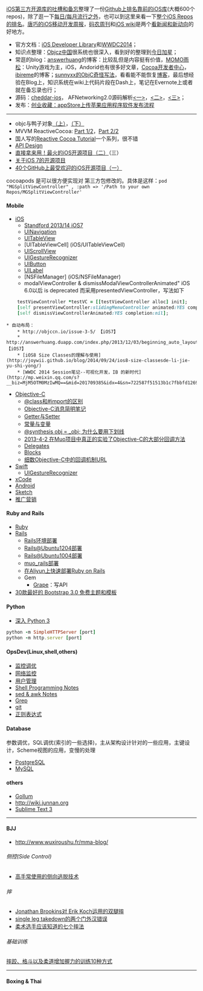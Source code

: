 [iOS第三方开源库的吐槽和备忘](http://blog.ibireme.com/2013/09/23/ios-third-party-libs/#more-41361)整理了一份[Github上排名靠前的iOS库](http://github.ibireme.com/github/list/ios/)(大概600个repos)，除了逛一下[每日/每月流行之外](https://github.com/explore)，也可以到这里来看一下[整个iOS Repos的排名](https://github.com/search?l=Objective-C&o=desc&q=stars%3A%3E1&s=stars&type=Repositories)。[唐巧的iOS移动开发周报](www.devtang.com)，[码农周刊](http://weekly.manong.io)和[iOS wiki](http://www.ios-wiki.com)是两个[看新闻和新动向](http://news.ios-wiki.com/news)的好地方。

- 官方文档：[iOS Developer Library](https://developer.apple.com/library/ios/navigation/#section=Resource%20Types&topic=Getting%20Started)和[WWDC2014](https://developer.apple.com/videos/wwdc/2014/)；
- 知识点整理：[Objcz中国](http://objccn.io)很系统也很深入，看到好的整理到[今日加星](opsdev/today-stars)；
- 常逛的blog：[answerhuang](http://answerhuang.duapp.com)的博客：比较乱但是内容挺有价值，[MOMO雨松](www.xuanyusong.com )：Unity游戏为主，iOS，Andorid也有很多好文章，[Cocoa开发者中心](http://d.cocoachina.com)，[ibireme](http://blog.ibireme.com/)的博客；[sunnyxx的ObjC奇怪写法](http://blog.sunnyxx.com)，看看能不能恢复[博客](http://www.cnblogs.com/buro79xxd/)，最后想经验在Blog上，知识系统在wiki上代码片段在Dash上，笔记在Evernote上或者就在备忘录也行；
- 源码：[cheddar-ios](https://github.com/nothingmagical/cheddar-ios)，
AFNetworking2.0源码解析[<一>](http://blog.cnbang.net/tech/2320/)，[<二>](http://blog.cnbang.net/tech/2371/)，[<三>](http://blog.cnbang.net/tech/2416/)；
- 发布：[创业收藏：appStore上传苹果应用程序软件发布流程](http://mp.weixin.qq.com/s?__biz=MjM5MTkyNTQyNA==&mid=201576817&idx=1&sn=4eb6344deaafe12412c7b12413bdb0b9&scene=1&key=71812d6c2a037df35a12cf39e67c868bb81fe7cf1cc2eab634af42e88d6b8bc9f5cc9841160ea765c09cb2b43fc3dcb6&ascene=0&uin=MTM5MDg5MjU0MA%3D%3D&devicetype=iMac+MacBookPro11%2C3+OSX+OSX+10.9.5+build(13F34)&version=11020012&pass_ticket=N5lSXxAGhoigASXogr6Eja0ZpJwdEmAIafUK7u8u8hx3q3C7%2BMhR3yhBviXCbEsE)
-------

* objc与鸭子对象[（上）](blog.sunnyxx.com/2014/08/24/objc-duck/)，[（下）](http://blog.sunnyxx.com/2014/08/26/objc-duck-advanced/)
* MVVM ReactiveCocoa: [Part 1/2](http://www.raywenderlich.com/74106/mvvm-tutorial-with-reactivecocoa-part-1)，[Part 2/2](http://www.raywenderlich.com/74131/mvvm-tutorial-with-reactivecocoa-part-2)
* 国人写的[Reactive Cocoa Tutorial](http://blog.sunnyxx.com/tags/Reactive%20Cocoa%20Tutorial/)一个系列，很不错
* [API Design](mattgemmell.com/api-design/) 
* [直接拿来用！最火的iOS开源项目（二）](www.csdn.net/article/2013-06-18/2815806-GitHub-iOS-open-source-projects-two/1 )（三）
* [关于iOS 7的开源项目](www.cocoachina.com/industry/20130701/6515.html )
* [40个GitHub上最受欢迎的iOS开源项目（一）](www.weste.net/2013/8-1/92975.html)

cocoapods 是可以很方便实现对 第三方包修改的。具体是这样：`pod "MGSplitViewController" , :path => '/Path to your own Repos/MGSplitViewController'`

#### Mobile
- [iOS](iOS/iOS_page)
    * [Standford 2013/14 iOS7](iOS/Standford-ios7)
    * [UINavigation](iOS/UINavigation)
    * [UITableView](iOS/UITableView)
    * [UITableViewCell] (iOS/UITableViewCell)
    * [UIScrollView](iOS/UIScrollView)
    * [UIGestureRecognizer](iOS/UIGestureRecognizer)
    * [UIButton](iOS/UIButton)
    * [UILabel](iOS/UILabel)
    * [NSFileManager] (iOS/NSFileManager)
    * modalViewController & dismissModalViewControllerAnimated" iOS 6.0以后 is deprecated 而采用presentedViewController，写法如下
```ruby
    testViewController *testVC = [[testViewController alloc] init];
    [self presentViewController:slidingMenuController animated:YES completion:nil];
    [self dismissViewControllerAnimated:YES completion:nil];
```
    * 自动布局：
        * http://objccn.io/issue-3-5/ 【iOS7】
        * http://answerhuang.duapp.com/index.php/2013/12/03/beginning_auto_layout_tutorial_in_ios7/ 【iOS7】
        * [iOS8 Size Classes的理解与使用](http://joywii.github.io/blog/2014/09/24/ios8-size-classesde-li-jie-yu-shi-yong/)
        * [WWDC 2014 Session笔记--可视化开发，IB 的新时代](http://mp.weixin.qq.com/s?__biz=MjM5OTM0MzIwMQ==&mid=201709385&idx=4&sn=722587f51513b1c7fbbfd12697bf74c2#rd)

- [Objective-C](objc/ObjectiveC_page)
    * [@class和#import的区别](objc/class-import)
    * [Objective-C消息简明笔记](objc/obcj-message)
    * [Getter与Setter](objc/getter-setter)
    * [常量与变量](objc/const-var)
    * [@synthesis obj = _obj; 为什么要用下划线](objc/synthesis)
    * [2013-4-2 在Muo项目中真正的实验了Objective-C的大部分回调方法](objc/objcDelegateTesting)
    * [Delegates](objc/delegate-notes)
    * [Blocks](objc/block-notes)
    * [细数Objective-C中的回调机制URL](http://blog.sina.com.cn/s/blog_631af5500100z4ub.html)
- [Swift](swift/swift-page)
    * [UIGestureRecognizer](swift/UIGestureRecognizer)
- [xCode](xCode_page)
- [Android](Android-page)
- [Sketch](Sketch-page)
- [推广营销](marketing-page)

#### Ruby and Rails
- [Ruby](ruby/ruby-notes)
- [Rails](ruby/rails-notes)
    * [Rails环境部署](rails/rails-env)
    * [Rails@Ubuntu1204部署](rails/rails-setup-ubuntu1204-06)
    * [Rails@Ubuntu1004部署](rails/rails-setup-ubuntu1004)
    * [muo_rails部署](rails/muo-rails-deploy)
    * [在Aliyun上快速部署Ruby on Rails](https://ruby-china.org/topics/17553)
    * Gem
        * [Grape](ruby/grape-notes)：写API
- [30款最好的 Bootstrap 3.0 免费主题和模板](www.cnblogs.com/lhb25/p/30-free-bootstrap-templates.html)

#### Python
- [深入 Python 3](http://sebug.net/paper/books/dive-into-python3/your-first-python-program.html)
```ruby
python -m SimpleHTTPServer [port]
python -m http.server [port]
```

#### OpsDev(Linux,shell,others)
- [监控调优](opsdev/monitorTuning)
- [网络监控](opsdev/monitorNetwork)
- [用户管理](opsdev/userManager)
- [Shell Programming Notes](opsdev/shell-Notes)
- [sed & awk Notes](opsdev/sed-awk-notes)
- [Grep](opsdev/grep-notes)
- [git](opsdev/git-notes)
- [正则表达式](opsdev/regex-notes)

#### Database
参数调优，SQL调优(索引的一些选择)，主从架构设计针对的一些应用，主键设计，Scheme视图的应用，变慢的处理 
- [PostgreSQL](pgsql/pgsql-page)
- [MySQL](pgsql/mysql-page)

#### others
- [Gollum](gollum)
- http://wiki.junnan.org
- [Sublime Text 3](others/SublimeText3)

-------

#### BJJ
- http://www.wuxiroushu.fr/mma-blog/

###### 侧控(Side Control)
- [高手常使用的侧向逃脱技术](v.youku.com/v_show/id_XNzM1MzQxNjI4.html)

###### 摔
- [Jonathan Brookins对 Erik Koch运用的双腿摔](http://www.wuxiroushu.fr/mma-blog/?p=2344&utm_source=rss&utm_medium=rss&utm_campaign=%2525e5%252588%2525a9%2525e7%252594%2525a8%2525e8%2525be%252583%2525e5%2525b0%252591%2525e7%25259a%252584%2525e5%25258a%25259b%2525e9%252587%25258f%2525e6%25259d%2525a5%2525e8%2525bf%252590%2525e7%252594%2525a8%2525e4%2525b8%252580%2525e4%2525b8%2525aatakedown%2525ef%2525bc%252588%2525e6%252591%252594%2525e5%252580%252592%2525ef%2525bc%252589)
- [single leg takedown的两个门外汉错误](http://mp.weixin.qq.com/s?__biz=MzA3NjAzMzEzOA==&mid=203343807&idx=1&sn=1db19512f97eaccd918852ae1f72e780&scene=2&from=timeline&isappinstalled=0#rd)
- [柔术选手应该知道的七个摔法](http://mp.weixin.qq.com/s?__biz=MzA3MzYyNjMzOA==&mid=200763298&idx=1&sn=7e1ef339e8c012be988ebbdd49ea2208#rd)

###### 基础训练
[摔跤、格斗以及柔道增加握力的训练10种方式](http://mp.weixin.qq.com/mp/appmsg/show?__biz=MjM5MzU1Njg2MQ==&appmsgid=200087206&itemidx=1&sign=ace413e7eb45632e0725928a6d0c819b&scene=2&from=timeline&isappinstalled=0#wechat_redirect)

-------

#### Boxing & Thai